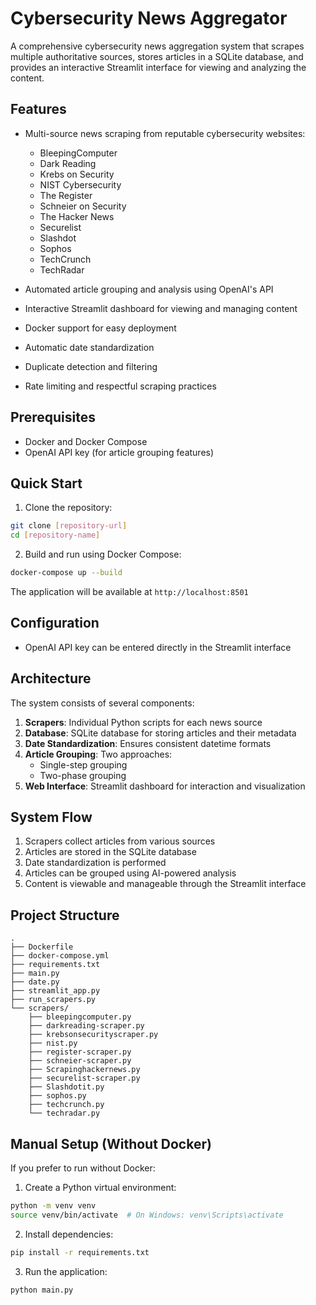 # Cybersecurity News Aggregator

A comprehensive cybersecurity news aggregation system that scrapes multiple authoritative sources, stores articles in a SQLite database, and provides an interactive Streamlit interface for viewing and analyzing the content.

## Features

- Multi-source news scraping from reputable cybersecurity websites:
  - BleepingComputer
  - Dark Reading
  - Krebs on Security
  - NIST Cybersecurity
  - The Register
  - Schneier on Security
  - The Hacker News
  - Securelist
  - Slashdot
  - Sophos
  - TechCrunch
  - TechRadar

- Automated article grouping and analysis using OpenAI's API
- Interactive Streamlit dashboard for viewing and managing content
- Docker support for easy deployment
- Automatic date standardization
- Duplicate detection and filtering
- Rate limiting and respectful scraping practices

## Prerequisites

- Docker and Docker Compose
- OpenAI API key (for article grouping features)

## Quick Start

1. Clone the repository:
```bash
git clone [repository-url]
cd [repository-name]
```

2. Build and run using Docker Compose:
```bash
docker-compose up --build
```

The application will be available at `http://localhost:8501`

## Configuration

- OpenAI API key can be entered directly in the Streamlit interface

## Architecture

The system consists of several components:

1. **Scrapers**: Individual Python scripts for each news source
2. **Database**: SQLite database for storing articles and their metadata
3. **Date Standardization**: Ensures consistent datetime formats
4. **Article Grouping**: Two approaches:
   - Single-step grouping
   - Two-phase grouping
5. **Web Interface**: Streamlit dashboard for interaction and visualization

## System Flow

1. Scrapers collect articles from various sources
2. Articles are stored in the SQLite database
3. Date standardization is performed
4. Articles can be grouped using AI-powered analysis
5. Content is viewable and manageable through the Streamlit interface

## Project Structure

```
.
├── Dockerfile
├── docker-compose.yml
├── requirements.txt
├── main.py
├── date.py
├── streamlit_app.py
├── run_scrapers.py
└── scrapers/
    ├── bleepingcomputer.py
    ├── darkreading-scraper.py
    ├── krebsonsecurityscraper.py
    ├── nist.py
    ├── register-scraper.py
    ├── schneier-scraper.py
    ├── Scrapinghackernews.py
    ├── securelist-scraper.py
    ├── Slashdotit.py
    ├── sophos.py
    ├── techcrunch.py
    └── techradar.py
```

## Manual Setup (Without Docker)

If you prefer to run without Docker:

1. Create a Python virtual environment:
```bash
python -m venv venv
source venv/bin/activate  # On Windows: venv\Scripts\activate
```

2. Install dependencies:
```bash
pip install -r requirements.txt
```

3. Run the application:
```bash
python main.py
```

